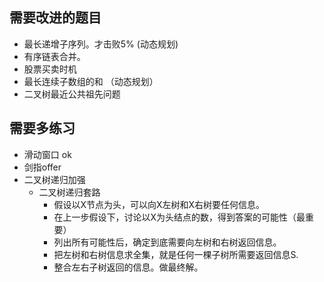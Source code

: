 ## 需要改进的题目

- 最长递增子序列。才击败5% (动态规划)
- 有序链表合并。
- 股票买卖时机
- 最长连续子数组的和 （动态规划）
- 二叉树最近公共祖先问题



## 需要多练习
- 滑动窗口 ok
- 剑指offer
- 二叉树递归加强
    - 二叉树递归套路
        - 假设以X节点为头，可以向X左树和X右树要任何信息。
        - 在上一步假设下，讨论以X为头结点的数，得到答案的可能性（最重要）
        - 列出所有可能性后，确定到底需要向左树和右树返回信息。
        - 把左树和右树信息求全集，就是任何一棵子树所需要返回信息S.
        - 整合左右子树返回的信息。做最终解。


